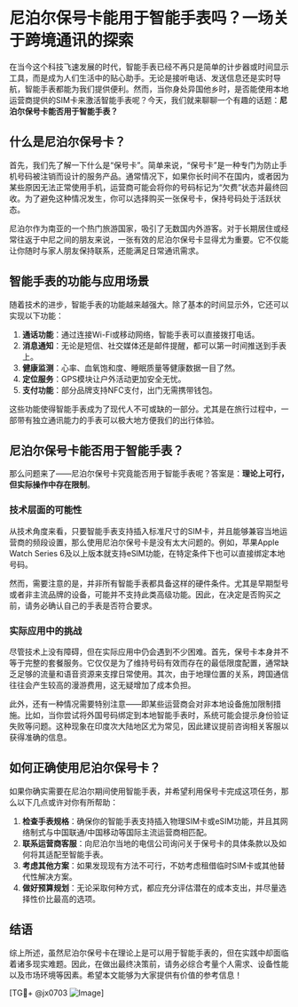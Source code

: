 # 尼泊尔保号卡能用于智能手表吗？一场关于跨境通讯的探索

在当今这个科技飞速发展的时代，智能手表已经不再只是简单的计步器或时间显示工具，而是成为人们生活中的贴心助手。无论是接听电话、发送信息还是实时导航，智能手表都能为我们提供便利。然而，当你身处异国他乡时，是否能使用本地运营商提供的SIM卡来激活智能手表呢？今天，我们就来聊聊一个有趣的话题：**尼泊尔保号卡能否用于智能手表？**

## 什么是尼泊尔保号卡？

首先，我们先了解一下什么是“保号卡”。简单来说，“保号卡”是一种专门为防止手机号码被注销而设计的服务产品。通常情况下，如果你长时间不在国内，或者因为某些原因无法正常使用手机，运营商可能会将你的号码标记为“欠费”状态并最终回收。为了避免这种情况发生，你可以选择购买一张保号卡，保持号码处于活跃状态。

尼泊尔作为南亚的一个热门旅游国家，吸引了无数国内外游客。对于长期居住或经常往返于中尼之间的朋友来说，一张有效的尼泊尔保号卡显得尤为重要。它不仅能让你随时与家人朋友保持联系，还能满足日常通讯需求。

## 智能手表的功能与应用场景

随着技术的进步，智能手表的功能越来越强大。除了基本的时间显示外，它还可以实现以下功能：

1. **通话功能**：通过连接Wi-Fi或移动网络，智能手表可以直接拨打电话。
2. **消息通知**：无论是短信、社交媒体还是邮件提醒，都可以第一时间推送到手表上。
3. **健康监测**：心率、血氧饱和度、睡眠质量等健康数据一目了然。
4. **定位服务**：GPS模块让户外活动更加安全无忧。
5. **支付功能**：部分品牌支持NFC支付，出门无需携带钱包。

这些功能使得智能手表成为了现代人不可或缺的一部分。尤其是在旅行过程中，一部带有独立通讯能力的手表可以极大地方便我们的出行体验。

## 尼泊尔保号卡能否用于智能手表？

那么问题来了——尼泊尔保号卡究竟能否用于智能手表呢？答案是：**理论上可行，但实际操作中存在限制**。

### 技术层面的可能性

从技术角度来看，只要智能手表支持插入标准尺寸的SIM卡，并且能够兼容当地运营商的频段设置，那么使用尼泊尔保号卡是没有太大问题的。例如，苹果Apple Watch Series 6及以上版本就支持eSIM功能，在特定条件下也可以直接绑定本地号码。

然而，需要注意的是，并非所有智能手表都具备这样的硬件条件。尤其是早期型号或者非主流品牌的设备，可能并不支持此类高级功能。因此，在决定是否购买之前，请务必确认自己的手表是否符合要求。

### 实际应用中的挑战

尽管技术上没有障碍，但在实际应用中仍会遇到不少困难。首先，保号卡本身并不等于完整的套餐服务。它仅仅是为了维持号码有效而存在的最低限度配置，通常缺乏足够的流量和语音资源来支撑日常使用。其次，由于地理位置的关系，跨国通信往往会产生较高的漫游费用，这无疑增加了成本负担。

此外，还有一种情况需要特别注意——即某些运营商会对非本地设备施加限制措施。比如，当你尝试将外国号码绑定到本地智能手表时，系统可能会提示身份验证失败等问题。这种现象在印度次大陆地区尤为常见，因此建议提前咨询相关客服以获得准确的信息。

## 如何正确使用尼泊尔保号卡？

如果你确实需要在尼泊尔期间使用智能手表，并希望利用保号卡完成这项任务，那么以下几点或许对你有所帮助：

1. **检查手表规格**：确保你的智能手表支持插入物理SIM卡或eSIM功能，并且其网络制式与中国联通/中国移动等国际主流运营商相匹配。
2. **联系运营商客服**：向尼泊尔当地的电信公司询问关于保号卡的具体条款以及如何将其适配至智能手表。
3. **考虑其他方案**：如果发现现有方法不可行，不妨考虑租借临时SIM卡或其他替代性解决方案。
4. **做好预算规划**：无论采取何种方式，都应充分评估潜在的成本支出，并尽量选择性价比最高的选项。

## 结语

综上所述，虽然尼泊尔保号卡在理论上是可以用于智能手表的，但在实践中却面临着诸多现实难题。因此，在做出最终决策前，请务必综合考量个人需求、设备性能以及市场环境等因素。希望本文能够为大家提供有价值的参考信息！

[TG💪+ @jx0703 ![Image](https://github.com/user-attachments/assets/dbca1d08-cadb-493c-b0ec-ad6f7a83f270)]